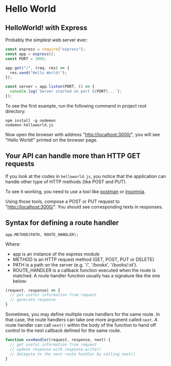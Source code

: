 # Hello World

## HelloWorld! with Express

Probably the simplest web server ever:

```javascript
const express = require("express");
const app = express();
const PORT = 3000;

app.get("/", (req, res) => {
  res.send("Hello World!");
});

const server = app.listen(PORT, () => {
  console.log(`Server started on port ${PORT}...`);
});
```

To see the first example, run the following command in project root directory:

```text
npm install -g nodemon
nodemon helloworld.js
```

Now open the browser with address "[http://localhost:3000/](http://localhost:3000/)", you will see "Hello World!" printed on the browser page.

## Your API can handle more than HTTP GET requests

If you look at the codes in `helloworld.js`, you notice that the application can handle other type of HTTP methods \(like POST and PUT\).

To see it working, you need to use a tool like [postman](https://www.getpostman.com/) or [insomnia](https://insomnia.rest/).

Using those tools, compose a POST or PUT request to "[http://localhost:3000/](http://localhost:3000/)". You should see corresponding texts in responses.

## Syntax for defining a route handler

```text
app.METHOD(PATH, ROUTE_HANDLER);
```

Where:

- app is an instance of the express module
- METHOD is an HTTP request method \(GET, POST, PUT or DELETE\)
- PATH is a path on the server \(e.g. '/', '/books', '/books/:id'\).
- ROUTE_HANDLER is a callback function executed when the route is matched. A route handler function usually has a signature like the one below:

```javascript
(request, response) => {
  // get useful information from request
  // generate response
}
```

Sometimes, you may define multiple route handlers for the same route. In that case, the route handlers can take one more argument called  `next`. A route handler can call `next()` within the body of the function to hand off control to the next callback defined for the same route.

```javascript
function xxxHandler(request, response, next) {
  // get useful information from request
  // update response with response.write()
  // delegate to the next route handler by calling next()
}
```
